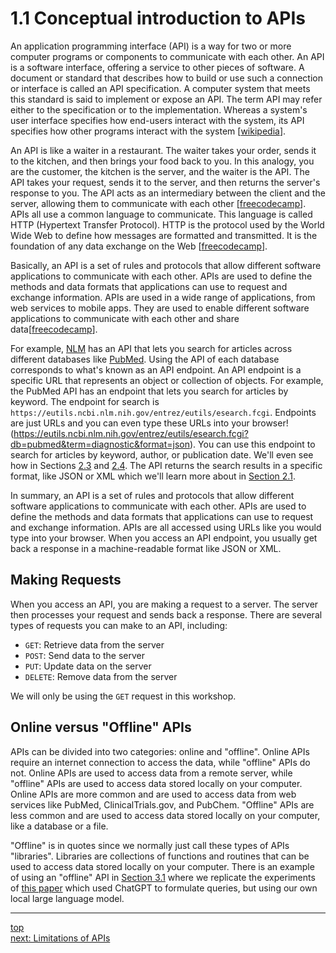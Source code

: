 # 1.1 Conceptual introduction to APIs

An application programming interface (API) is a way for two or more computer programs or components to communicate with each other. An API is a software interface, offering a service to other pieces of software. A document or standard that describes how to build or use such a connection or interface is called an API specification. A computer system that meets this standard is said to implement or expose an API. The term API may refer either to the specification or to the implementation. Whereas a system's user interface specifies how end-users interact with the system, its API specifies how other programs interact with the system [[wikipedia](https://en.wikipedia.org/wiki/API)].

An API is like a waiter in a restaurant. The waiter takes your order, sends it to the kitchen, and then brings your food back to you. In this analogy, you are the customer, the kitchen is the server, and the waiter is the API. The API takes your request, sends it to the server, and then returns the server's response to you. The API acts as an intermediary between the client and the server, allowing them to communicate with each other [[freecodecamp](https://www.freecodecamp.org/news/what-is-an-api-in-english-please-b880a3214a82/)]. APIs all use a common language to communicate. This language is called HTTP (Hypertext Transfer Protocol). HTTP is the protocol used by the World Wide Web to define how messages are formatted and transmitted. It is the foundation of any data exchange on the Web [[freecodecamp](https://www.freecodecamp.org/news/what-is-an-api-in-english-please-b880a3214a82/)].

Basically, an API is a set of rules and protocols that allow different software applications to communicate with each other. APIs are used to define the methods and data formats that applications can use to request and exchange information. APIs are used in a wide range of applications, from web services to mobile apps. They are used to enable different software applications to communicate with each other and share data[[freecodecamp](https://www.freecodecamp.org/news/what-is-an-api-in-english-please-b880a3214a82/)].

For example, [NLM](https://www.nlm.nih.gov/) has an API that lets you search for articles across different databases like [PubMed](https://pubmed.ncbi.nlm.nih.gov/). Using the API of each database corresponds to what's known as an API endpoint. An API endpoint is a specific URL that represents an object or collection of objects. For example, the PubMed API has an endpoint that lets you search for articles by keyword. The endpoint for search is `https://eutils.ncbi.nlm.nih.gov/entrez/eutils/esearch.fcgi`. Endpoints are just URLs and you can even type these URLs into your browser! (https://eutils.ncbi.nlm.nih.gov/entrez/eutils/esearch.fcgi?db=pubmed&term=diagnostic&format=json). You can use this endpoint to search for articles by keyword, author, or publication date. We'll even see how in Sections [2.3](../2-how/2-3-using-apis-via-httpie.md) and [2.4](../2-how/2-4-using-apis-via-python.ipynb). The API returns the search results in a specific format, like JSON or XML which we'll learn more about in [Section 2.1](../2-how/2-1-data-formats.md). 

In summary, an API is a set of rules and protocols that allow different software applications to communicate with each other. APIs are used to define the methods and data formats that applications can use to request and exchange information. APIs are all accessed using URLs like you would type into your browser. When you access an API endpoint, you usually get back a response in a machine-readable format like JSON or XML.

## Making Requests

When you access an API, you are making a request to a server. The server then processes your request and sends back a response. There are several types of requests you can make to an API, including:

- `GET`: Retrieve data from the server
- `POST`: Send data to the server
- `PUT`: Update data on the server
- `DELETE`: Remove data from the server

We will only be using the `GET` request in this workshop.

## Online versus "Offline" APIs

APIs can be divided into two categories: online and "offline". Online APIs require an internet connection to access the data, while "offline" APIs do not. Online APIs are used to access data from a remote server, while "offline" APIs are used to access data stored locally on your computer. Online APIs are more common and are used to access data from web services like PubMed, ClinicalTrials.gov, and PubChem. "Offline" APIs are less common and are used to access data stored locally on your computer, like a database or a file.

"Offline" is in quotes since we normally just call these types of APIs "libraries". Libraries are collections of functions and routines that can be used to access data stored locally on your computer. There is an example of using an "offline" API in [Section 3.1](../3-use-cases/3-1-searching-pubmed.ipynb) where we replicate the experiments of [this paper](https://dl.acm.org/doi/pdf/10.1145/3539618.3591703) which used ChatGPT to formulate queries, but using our own local large language model.

--- 
[top](../README.md#table-of-contents)<br/>
[next: Limitations of APIs](1-2-limitations-of-apis.md)<br/>
